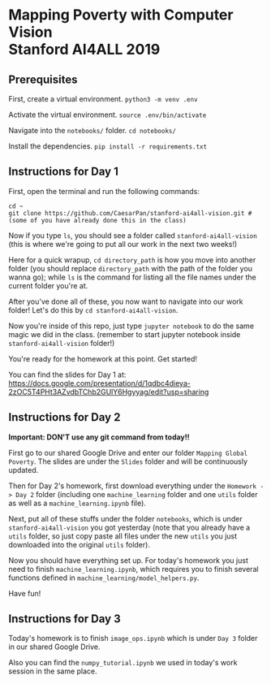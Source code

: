 # Mapping Poverty with Computer Vision <br/> Stanford AI4ALL 2019

## Prerequisites

First, create a virtual environment.
`python3 -m venv .env`

Activate the virtual environment.
`source .env/bin/activate`

Navigate into the `notebooks/` folder.
`cd notebooks/`

Install the dependencies.
`pip install -r requirements.txt`

## Instructions for Day 1

First, open the terminal and run the following commands:

```
cd ~
git clone https://github.com/CaesarPan/stanford-ai4all-vision.git #(some of you have already done this in the class)
```

Now if you type `ls`, you should see a folder called `stanford-ai4all-vision` (this is where we're going to put all our work in the next two weeks!)

Here for a quick wrapup, `cd directory_path` is how you move into another folder (you should replace `directory_path` with the path of the folder you wanna go); while `ls` is the command for listing all the file names under the current folder you're at.

After you've done all of these, you now want to navigate into our work folder! Let's do this by `cd stanford-ai4all-vision`.

Now you're inside of this repo, just type `jupyter notebook` to do the same magic we did in the class. (remember to start jupyter notebook inside `stanford-ai4all-vision` folder!)

You're ready for the homework at this point. Get started!

You can find the slides for Day 1 at:
https://docs.google.com/presentation/d/1qdbc4dieya-2zOC5T4PHt3AZvdbTChb2GUlY6Hgyyag/edit?usp=sharing

## Instructions for Day 2

**Important: DON'T use any git command from today!!**

First go to our shared Google Drive and enter our folder `Mapping Global Poverty`. The slides are under the `Slides` folder and will be continuously updated.

Then for Day 2's homework, first download everything under the `Homework -> Day 2` folder (including one `machine_learning` folder and one `utils` folder as well as a `machine_learning.ipynb` file).

Next, put all of these stuffs under the folder `notebooks`, which is under `stanford-ai4all-vision` you got yesterday (note that you already have a `utils` folder, so just copy paste all files under the new `utils` you just downloaded into the original `utils` folder).

Now you should have everything set up. For today's homework you just need to finish `machine_learning.ipynb`, which requires you to finish several functions defined in `machine_learning/model_helpers.py`.

Have fun!

## Instructions for Day 3

Today's homework is to finish `image_ops.ipynb` which is under `Day 3` folder in our shared Google Drive.

Also you can find the `numpy_tutorial.ipynb` we used in today's work session in the same place.
